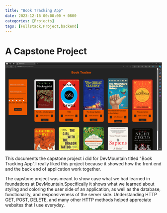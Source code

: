 ```yaml
---
title: "Book Tracking App"
date: 2023-12-16 00:00:00 + 0800
categories: [Projects]
tags: [Fullstack,Project,backend]
---
```


# A Capstone Project

![img-description](/assets/img/Book-Tracker-App/Screenshot%20(79).png)

This documents the capstone project i did for DevMountain titled "Book Tracking App".I really liked this project because it showed how the front end and the back end of application work together.

The capstone project was meant to show case what we had learned in foundations at DevMountain.Specifically it shows what we learned about styling and coloring the user side of an application, as well as the database, functionality, and responsiveness of the server side. Understanding HTTP GET, POST, DELETE, and many other HTTP methods helped appreciate websites that I use everyday. 